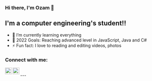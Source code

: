 ### Hi there, I'm Ozam 👋 

## I'm a computer engineering's student!!
- 🌱 I’m currently learning everything 
- 🥅 2022 Goals: Reaching advanced level in JavaScript, Java and C#
- ⚡ Fun fact: I love to reading and editing videos, photos

### Connect with me:

[<img align="left" alt="codeSTACKr | LinkedIn" width="22px" src="https://cdn.jsdelivr.net/npm/simple-icons@v3/icons/linkedin.svg" />][linkedin]
[<img align="left" alt="codeSTACKr | Instagram" width="22px" src="https://cdn.jsdelivr.net/npm/simple-icons@v3/icons/instagram.svg" />][instagram]

<br />
---

[instagram]: https://instagram.com/ozancicek0
[linkedin]: https://linkedin.com/in/ozancck
